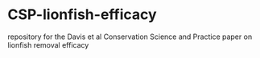 # CSP-lionfish-efficacy
repository for the Davis et al Conservation Science and Practice paper on lionfish removal efficacy
